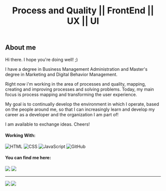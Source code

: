 <header>
<h1>Process and Quality || FrontEnd || UX || UI</h1>
</header>


<section>
<h2> About me</h2>
<section>
Hi there. I hope you're doing well! ;)
  
I have a degree in Business Management Administration and Master's degree in Marketing and Digital Behavior Management. 

Right now i'm working in the area of processes and quality, mapping, creating and improving processes and solving problems.
Today, my main focus is process mapping and transforming the user experience. 

My goal is to continually develop the environment in which I operate, based on the people around me, so that I can increasingly learn and develop my career as a developer and the organization I am part of!

I am available to exchange ideas. Cheers!

#### Working With:
![HTML](https://img.shields.io/badge/HTML5-E34F26?style=for-the-badge&logo=html5&logoColor=white)
![CSS](https://img.shields.io/badge/CSS3-1572B6?style=for-the-badge&logo=css3&logoColor=white)
![JavaScript](https://img.shields.io/badge/JavaScript-323330?style=for-the-badge&logo=javascript&logoColor=F7DF1E)
![GitHub](https://img.shields.io/badge/GitHub-100000?style=for-the-badge&logo=github&logoColor=white)

#### You can find me here:
<div>
  <a href="https://instagram.com/mmarianorocha" target="_blank"><img src="https://img.shields.io/badge/-Instagram-%23E4405F?style=for-the-badge&logo=instagram&logoColor=white" target="_blank"></a>
  <a href="https://www.linkedin.com/in/matheus-mariano-rocha-445860241" target="_blank"><img src="https://img.shields.io/badge/-LinkedIn-%230077B5?style=for-the-badge&logo=linkedin&logoColor=white" target="_blank"></a>
</div>

---

<img align='left' src="https://github-readme-stats.vercel.app/api?username=PhanthroX&show_icons=true&theme=synthwave&rank_icon=github&cache_seconds=2300">

<img align='center' src="https://github-readme-stats.vercel.app/api/top-langs/?username=PhanthroX&show_icons=true&theme=synthwave&cache_seconds=2300">
